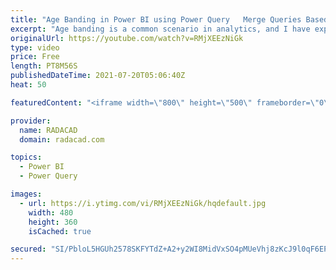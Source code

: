 ```yaml
---
title: "Age Banding in Power BI using Power Query   Merge Queries Based on Between"
excerpt: "Age banding is a common scenario in analytics, and I have explained how it is possible in many different ways. One of the methods I have explained was using DAX measures and the TREATAS function. Sometimes, however, the age banding can be static, and Power Query can be used for the calculation, which"
originalUrl: https://youtube.com/watch?v=RMjXEEzNiGk
type: video
price: Free
length: PT8M56S
publishedDateTime: 2021-07-20T05:06:40Z
heat: 50

featuredContent: "<iframe width=\"800\" height=\"500\" frameborder=\"0\" src=\"https://www.youtube.com/embed/RMjXEEzNiGk\" allow=\"accelerometer; autoplay; encrypted-media; gyroscope; picture-in-picture\" allowfullscreen></iframe>"

provider:
  name: RADACAD
  domain: radacad.com

topics:
  - Power BI
  - Power Query

images:
  - url: https://i.ytimg.com/vi/RMjXEEzNiGk/hqdefault.jpg
    width: 480
    height: 360
    isCached: true

secured: "SI/PbloL5HGUh2578SKFYTdZ+A2+y2WI8MidVxSO4pMUeVhj8zKcJ9l0qF6EP8H28zen/mR4+Ng8awBDR9TscBRKTuLscTOTxc0IHL9JFkhPHHs97vrlOdCY3482HPS+/SoIi+0dbNaJWOr82foIBHBBHhxucIV4IYLfUiGnRTE6WKcxoWYTtOv8MH5O6GFOoC+f0tmnFccBb7vICi8Eauaj+LY7TAG4gXp5OkDILAkQUQmAhendEI5NsKRh93I1lYwMII2KpwW0s3MY/wTUyBdTT5MzgsO4dgcLQQa58i6ZadPgquYNRD6ZOMyUVCcQeY13aQ5F7973ghKlLJ1rjls1cS5C9Cxw+yk+A8l9CAAXQkpX5du+J/1WX8JCct5D6ZqkkNNOKh1guAc6p2uSwc8MqVqfvXkPa2imi1pkIAM=;rugo09O0nA40qCT9jSp+iA=="
---
```


